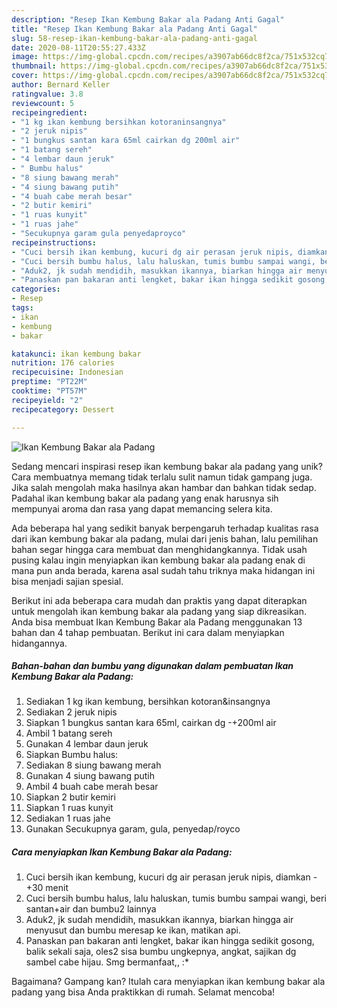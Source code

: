 ```yaml
---
description: "Resep Ikan Kembung Bakar ala Padang Anti Gagal"
title: "Resep Ikan Kembung Bakar ala Padang Anti Gagal"
slug: 58-resep-ikan-kembung-bakar-ala-padang-anti-gagal
date: 2020-08-11T20:55:27.433Z
image: https://img-global.cpcdn.com/recipes/a3907ab66dc8f2ca/751x532cq70/ikan-kembung-bakar-ala-padang-foto-resep-utama.jpg
thumbnail: https://img-global.cpcdn.com/recipes/a3907ab66dc8f2ca/751x532cq70/ikan-kembung-bakar-ala-padang-foto-resep-utama.jpg
cover: https://img-global.cpcdn.com/recipes/a3907ab66dc8f2ca/751x532cq70/ikan-kembung-bakar-ala-padang-foto-resep-utama.jpg
author: Bernard Keller
ratingvalue: 3.8
reviewcount: 5
recipeingredient:
- "1 kg ikan kembung bersihkan kotoraninsangnya"
- "2 jeruk nipis"
- "1 bungkus santan kara 65ml cairkan dg 200ml air"
- "1 batang sereh"
- "4 lembar daun jeruk"
- " Bumbu halus"
- "8 siung bawang merah"
- "4 siung bawang putih"
- "4 buah cabe merah besar"
- "2 butir kemiri"
- "1 ruas kunyit"
- "1 ruas jahe"
- "Secukupnya garam gula penyedaproyco"
recipeinstructions:
- "Cuci bersih ikan kembung, kucuri dg air perasan jeruk nipis, diamkan -+30 menit"
- "Cuci bersih bumbu halus, lalu haluskan, tumis bumbu sampai wangi, beri santan+air dan bumbu2 lainnya"
- "Aduk2, jk sudah mendidih, masukkan ikannya, biarkan hingga air menyusut dan bumbu meresap ke ikan, matikan api."
- "Panaskan pan bakaran anti lengket, bakar ikan hingga sedikit gosong, balik sekali saja, oles2 sisa bumbu ungkepnya, angkat, sajikan dg sambel cabe hijau. Smg bermanfaat,, :*"
categories:
- Resep
tags:
- ikan
- kembung
- bakar

katakunci: ikan kembung bakar 
nutrition: 176 calories
recipecuisine: Indonesian
preptime: "PT22M"
cooktime: "PT57M"
recipeyield: "2"
recipecategory: Dessert

---
```



![Ikan Kembung Bakar ala Padang](https://img-global.cpcdn.com/recipes/a3907ab66dc8f2ca/751x532cq70/ikan-kembung-bakar-ala-padang-foto-resep-utama.jpg)

Sedang mencari inspirasi resep ikan kembung bakar ala padang yang unik? Cara membuatnya memang tidak terlalu sulit namun tidak gampang juga. Jika salah mengolah maka hasilnya akan hambar dan bahkan tidak sedap. Padahal ikan kembung bakar ala padang yang enak harusnya sih mempunyai aroma dan rasa yang dapat memancing selera kita.



Ada beberapa hal yang sedikit banyak berpengaruh terhadap kualitas rasa dari ikan kembung bakar ala padang, mulai dari jenis bahan, lalu pemilihan bahan segar hingga cara membuat dan menghidangkannya. Tidak usah pusing kalau ingin menyiapkan ikan kembung bakar ala padang enak di mana pun anda berada, karena asal sudah tahu triknya maka hidangan ini bisa menjadi sajian spesial.


Berikut ini ada beberapa cara mudah dan praktis yang dapat diterapkan untuk mengolah ikan kembung bakar ala padang yang siap dikreasikan. Anda bisa membuat Ikan Kembung Bakar ala Padang menggunakan 13 bahan dan 4 tahap pembuatan. Berikut ini cara dalam menyiapkan hidangannya.

<!--inarticleads1-->

##### Bahan-bahan dan bumbu yang digunakan dalam pembuatan Ikan Kembung Bakar ala Padang:

1. Sediakan 1 kg ikan kembung, bersihkan kotoran&amp;insangnya
1. Sediakan 2 jeruk nipis
1. Siapkan 1 bungkus santan kara 65ml, cairkan dg -+200ml air
1. Ambil 1 batang sereh
1. Gunakan 4 lembar daun jeruk
1. Siapkan  Bumbu halus:
1. Sediakan 8 siung bawang merah
1. Gunakan 4 siung bawang putih
1. Ambil 4 buah cabe merah besar
1. Siapkan 2 butir kemiri
1. Siapkan 1 ruas kunyit
1. Sediakan 1 ruas jahe
1. Gunakan Secukupnya garam, gula, penyedap/royco




<!--inarticleads2-->

##### Cara menyiapkan Ikan Kembung Bakar ala Padang:

1. Cuci bersih ikan kembung, kucuri dg air perasan jeruk nipis, diamkan -+30 menit
1. Cuci bersih bumbu halus, lalu haluskan, tumis bumbu sampai wangi, beri santan+air dan bumbu2 lainnya
1. Aduk2, jk sudah mendidih, masukkan ikannya, biarkan hingga air menyusut dan bumbu meresap ke ikan, matikan api.
1. Panaskan pan bakaran anti lengket, bakar ikan hingga sedikit gosong, balik sekali saja, oles2 sisa bumbu ungkepnya, angkat, sajikan dg sambel cabe hijau. Smg bermanfaat,, :*




Bagaimana? Gampang kan? Itulah cara menyiapkan ikan kembung bakar ala padang yang bisa Anda praktikkan di rumah. Selamat mencoba!
